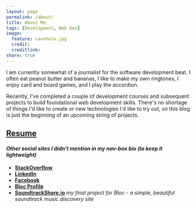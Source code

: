 ```yaml
---
layout: page
permalink: /about/
title: About Me
tags: [Development, Web Dev]
image:
  feature: cavehole.jpg
  credit: 
  creditlink: 
share: true
---
```


I am currently somewhat of a journalist for the software development beat. I often eat peanut butter and bananas, I like to make my own ringtones, I enjoy card and board games, and I play the accordion.

Recently, I've completed a couple of development courses and subsequent projects to build foundational web development skills.  There's no shortage of things I'd like to create or new technologies I'd like to try out, so this blog is just the beginning of an upcoming string of projects.

## [Resume]({{site.url}}/resume/)

#### _Other social sites I didn't mention in my nav-box bio (to keep it lightweight)_

* [**StackOverflow**](http://stackoverflow.com/users/969363/mpron)
* [**LinkedIn**](http://www.linkedin.com/in/mpron/)
* [**Facebook**](https://www.facebook.com/mpronschinske)
* [**Bloc Profile**](https://www.bloc.io/users/mitch-pronschinske)
* [**SoundtrackShare.io**](http://www.soundtrackshare.io) _my final project for Bloc - a simple, beautiful soundtrack music discovery site_